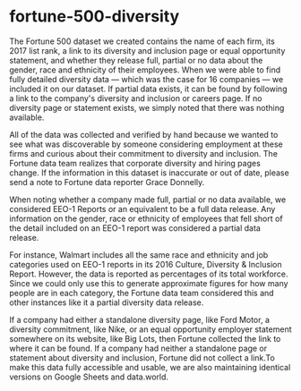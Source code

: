 # fortune-500-diversity
<p>The Fortune 500 dataset we created contains the name of each firm, its 2017 list rank, a link to its diversity and inclusion page or equal opportunity statement, and whether they release full, partial or no data about the gender, race and ethnicity of their employees.
When we were able to find fully detailed diversity data — which was the case for 16 companies — we included it on our dataset. If partial data exists, it can be found by following a link to the company's diversity and inclusion or careers page. If no diversity page or statement exists, we simply noted that there was nothing available.</p>
<p>All of the data was collected and verified by hand because we wanted to see what was discoverable by someone considering employment at these firms and curious about their commitment to diversity and inclusion. The Fortune data team realizes that corporate diversity and hiring pages change. If the information in this dataset is inaccurate or out of date, please send a note to Fortune data reporter Grace Donnelly.</p>
<p>When noting whether a company made full, partial or no data available, we considered EEO-1 Reports or an equivalent to be a full data release. Any information on the gender, race or ethnicity of employees that fell short of the detail included on an EEO-1 report was considered a partial data release.</p>
<p>For instance, Walmart includes all the same race and ethnicity and job categories used on EEO-1 reports in its 2016 Culture, Diversity & Inclusion Report. However, the data is reported as percentages of its total workforce. Since we could only use this to generate approximate figures for how many people are in each category, the Fortune data team considered this and other instances like it a partial diversity data release.</p>
<p>If a company had either a standalone diversity page, like Ford Motor, a diversity commitment, like Nike, or an equal opportunity employer statement somewhere on its website, like Big Lots, then Fortune collected the link to where it can be found. If a company had neither a standalone page or statement about diversity and inclusion, Fortune did not collect a link.To make this data fully accessible and usable, we are also maintaining identical versions on Google Sheets and data.world.</p>

 
